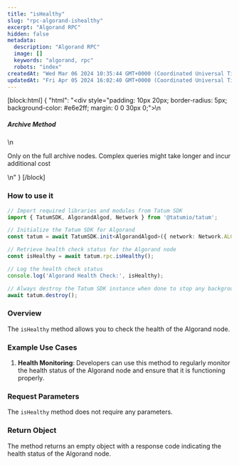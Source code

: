 ```yaml
---
title: "isHealthy"
slug: "rpc-algorand-ishealthy"
excerpt: "Algorand RPC"
hidden: false
metadata: 
  description: "Algorand RPC"
  image: []
  keywords: "algorand, rpc"
  robots: "index"
createdAt: "Wed Mar 06 2024 10:35:44 GMT+0000 (Coordinated Universal Time)"
updatedAt: "Fri Apr 05 2024 16:02:40 GMT+0000 (Coordinated Universal Time)"
---
```

[block:html]
{
  "html": "<div style=\"padding: 10px 20px; border-radius: 5px; background-color: #e6e2ff; margin: 0 0 30px 0;\">\n  <h5>Archive Method</h5>\n  <p>Only on the full archive nodes. Complex queries might take longer and incur additional cost</p>\n</div>"
}
[/block]


### How to use it

```typescript
// Import required libraries and modules from Tatum SDK
import { TatumSDK, AlgorandAlgod, Network } from '@tatumio/tatum';

// Initialize the Tatum SDK for Algorand
const tatum = await TatumSDK.init<AlgorandAlgod>({ network: Network.ALGORAND_ALGOD });

// Retrieve health check status for the Algorand node
const isHealthy = await tatum.rpc.isHealthy();

// Log the health check status
console.log('Algorand Health Check:', isHealthy);

// Always destroy the Tatum SDK instance when done to stop any background processes
await tatum.destroy();
```

### Overview

The `isHealthy` method allows you to check the health of the Algorand node.

### Example Use Cases

1. **Health Monitoring**: Developers can use this method to regularly monitor the health status of the Algorand node and ensure that it is functioning properly.

### Request Parameters

The `isHealthy` method does not require any parameters.

### Return Object

The method returns an empty object with a response code indicating the health status of the Algorand node.
